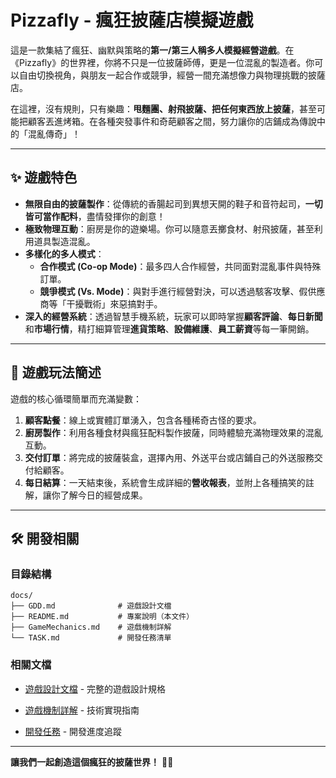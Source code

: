 # Pizzafly - 瘋狂披薩店模擬遊戲

這是一款集結了瘋狂、幽默與策略的**第一/第三人稱多人模擬經營遊戲**。在《Pizzafly》的世界裡，你將不只是一位披薩師傅，更是一位混亂的製造者。你可以自由切換視角，與朋友一起合作或競爭，經營一間充滿想像力與物理挑戰的披薩店。

在這裡，沒有規則，只有樂趣：**甩麵團、射飛披薩、把任何東西放上披薩**，甚至可能把顧客丟進烤箱。在各種突發事件和奇葩顧客之間，努力讓你的店鋪成為傳說中的「混亂傳奇」！

-----

## ✨ 遊戲特色

  * **無限自由的披薩製作**：從傳統的香腸起司到異想天開的鞋子和音符起司，**一切皆可當作配料**，盡情發揮你的創意！
  * **極致物理互動**：廚房是你的遊樂場。你可以隨意丟擲食材、射飛披薩，甚至利用道具製造混亂。
  * **多樣化的多人模式**：
      * **合作模式 (Co-op Mode)**：最多四人合作經營，共同面對混亂事件與特殊訂單。
      * **競爭模式 (Vs. Mode)**：與對手進行經營對決，可以透過駭客攻擊、假供應商等「干擾戰術」來惡搞對手。
  * **深入的經營系統**：透過智慧手機系統，玩家可以即時掌握**顧客評論**、**每日新聞**和**市場行情**，精打細算管理**進貨策略**、**設備維護**、**員工薪資**等每一筆開銷。

-----

## 🚀 遊戲玩法簡述

遊戲的核心循環簡單而充滿變數：

1.  **顧客點餐**：線上或實體訂單湧入，包含各種稀奇古怪的要求。
2.  **廚房製作**：利用各種食材與瘋狂配料製作披薩，同時體驗充滿物理效果的混亂互動。
3.  **交付訂單**：將完成的披薩裝盒，選擇內用、外送平台或店鋪自己的外送服務交付給顧客。
4.  **每日結算**：一天結束後，系統會生成詳細的**營收報表**，並附上各種搞笑的註解，讓你了解今日的經營成果。

-----

## 🛠️ 開發相關

### 目錄結構

```
docs/
├── GDD.md              # 遊戲設計文檔
├── README.md           # 專案說明（本文件）
├── GameMechanics.md    # 遊戲機制詳解
└── TASK.md             # 開發任務清單
```

### 相關文檔

- [遊戲設計文檔](GDD.md) - 完整的遊戲設計規格

- [遊戲機制詳解](GameMechanics.md) - 技術實現指南

- [開發任務](TASK.md) - 開發進度追蹤
---

**讓我們一起創造這個瘋狂的披薩世界！** 🍕✨